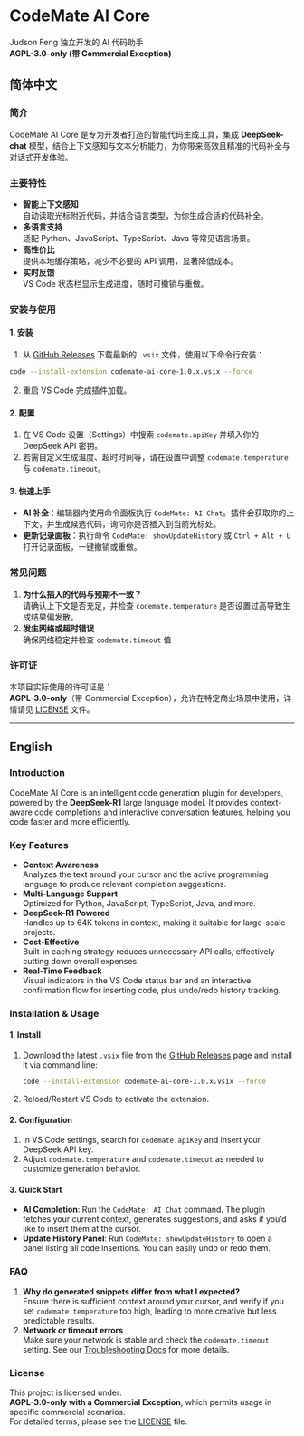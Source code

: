 # CodeMate AI Core 
Judson Feng 独立开发的 AI 代码助手  
**AGPL-3.0-only (带 Commercial Exception)**

## 简体中文

### 简介
CodeMate AI Core 是专为开发者打造的智能代码生成工具，集成 **DeepSeek-chat** 模型，结合上下文感知与文本分析能力，为你带来高效且精准的代码补全与对话式开发体验。

### 主要特性
- **智能上下文感知**  
  自动读取光标附近代码，并结合语言类型，为你生成合适的代码补全。
- **多语言支持**  
  适配 Python、JavaScript、TypeScript、Java 等常见语言场景。
- **高性价比**  
  提供本地缓存策略，减少不必要的 API 调用，显著降低成本。
- **实时反馈**  
  VS Code 状态栏显示生成进度，随时可撤销与重做。

### 安装与使用

#### 1. 安装
 1. 从 [GitHub Releases](https://github.com/VonFlair/codemate-ai-core/releases/codemate-ai-core-1.0.1.vsix) 下载最新的 `.vsix` 文件，使用以下命令行安装：  
   ```bash
   code --install-extension codemate-ai-core-1.0.x.vsix --force
   ```
2. 重启 VS Code 完成插件加载。

#### 2. 配置
1. 在 VS Code 设置（Settings）中搜索 `codemate.apiKey` 并填入你的 DeepSeek API 密钥。  
2. 若需自定义生成温度、超时时间等，请在设置中调整 `codemate.temperature` 与 `codemate.timeout`。

#### 3. 快速上手
- **AI 补全**：编辑器内使用命令面板执行 `CodeMate: AI Chat`。插件会获取你的上下文，并生成候选代码，询问你是否插入到当前光标处。  
- **更新记录面板**：执行命令 `CodeMate: showUpdateHistory` 或 `Ctrl + Alt + U` 打开记录面板，一键撤销或重做。  

### 常见问题
1. **为什么插入的代码与预期不一致？**  
   请确认上下文是否充足，并检查 `codemate.temperature` 是否设置过高导致生成结果偏发散。  
2. **发生网络或超时错误**  
   确保网络稳定并检查 `codemate.timeout` 值


### 许可证
本项目实际使用的许可证是：  
**AGPL-3.0-only**（带 Commercial Exception），允许在特定商业场景中使用，详情请见 [LICENSE](license) 文件。  

---

## English

### Introduction
CodeMate AI Core is an intelligent code generation plugin for developers, powered by the **DeepSeek-R1** large language model. It provides context-aware code completions and interactive conversation features, helping you code faster and more efficiently.

### Key Features
- **Context Awareness**  
  Analyzes the text around your cursor and the active programming language to produce relevant completion suggestions.
- **Multi-Language Support**  
  Optimized for Python, JavaScript, TypeScript, Java, and more.
- **DeepSeek-R1 Powered**  
  Handles up to 64K tokens in context, making it suitable for large-scale projects.
- **Cost-Effective**  
  Built-in caching strategy reduces unnecessary API calls, effectively cutting down overall expenses.
- **Real-Time Feedback**  
  Visual indicators in the VS Code status bar and an interactive confirmation flow for inserting code, plus undo/redo history tracking.

### Installation & Usage

#### 1. Install
1. Download the latest `.vsix` file from the [GitHub Releases](https://github.com/VonFlair/codemate-ai-core/releases/codemate-ai-core-1.0.1.vsix) page and install it via command line:
   ```bash
   code --install-extension codemate-ai-core-1.0.x.vsix --force
   ```
2. Reload/Restart VS Code to activate the extension.

#### 2. Configuration
1. In VS Code settings, search for `codemate.apiKey` and insert your DeepSeek API key.  
2. Adjust `codemate.temperature` and `codemate.timeout` as needed to customize generation behavior.

#### 3. Quick Start
- **AI Completion**: Run the `CodeMate: AI Chat` command. The plugin fetches your current context, generates suggestions, and asks if you’d like to insert them at the cursor.  
- **Update History Panel**: Run `CodeMate: showUpdateHistory` to open a panel listing all code insertions. You can easily undo or redo them.

### FAQ
1. **Why do generated snippets differ from what I expected?**  
   Ensure there is sufficient context around your cursor, and verify if you set `codemate.temperature` too high, leading to more creative but less predictable results.  
2. **Network or timeout errors**  
   Make sure your network is stable and check the `codemate.timeout` setting. See our [Troubleshooting Docs](https://codemate.dev/docs/troubleshooting) for more details.


### License
This project is licensed under:  
**AGPL-3.0-only with a Commercial Exception**, which permits usage in specific commercial scenarios.  
For detailed terms, please see the [LICENSE](license) file.  

